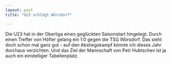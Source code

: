 ```yaml
---
layout: post
title: "U23 schlägt Wörsdorf"

---
```


Die U23 hat in der Oberliga einen geglückten Saisonstart hingelegt. Durch einen Treffer von Höfler gelang ein 1:0 gegen die TSG Wörsdorf. Das sieht doch schon mal ganz gut - auf den Abstiegskampf könnte ich dieses Jahr durchaus verzichten. Und das Ziel der Mannschaft von Petr Hubtschev ist ja auch ein einstelliger Tabellenplatz.


